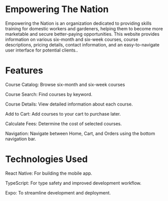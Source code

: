 # Empowering The Nation
Empowering the Nation is an organization dedicated to providing skills training for domestic workers and gardeners, helping them to become more marketable and secure       better-paying opportunities. This website provides information on various six-month and six-week courses, course descriptions, pricing details, contact information,        and an easy-to-navigate user interface for potential clients..

# Features
Course Catalog: Browse six-month and six-week courses

Course Search: Find courses by keyword.

Course Details: View detailed information about each course.

Add to Cart: Add courses to your cart to purchase later.

Calculate Fees: Determine the cost of selected courses.

Navigation: Navigate between Home, Cart, and Orders using the bottom navigation bar.
     

# Technologies Used
React Native: For building the mobile app.

TypeScript: For type safety and improved development workflow.

Expo: To streamline development and deployment.
